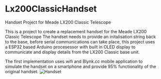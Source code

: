 # Lx200ClassicHandset
Handset Project for Meade LX200 Classic Telescope

This is a project to create a replacement handset for the Meade LX200 Classic Telescope
The handset needs to provide an initalisation string back to the base, before serial communications can take place, this project uses a ESP32 based Arduino procesessor with built in OLED display to communicate and display details from the LX200 Classic base unit.

The first implementation uses wifi and Blynk.cc mobile application to simulate the handset on a smartphone and provide 95% functionality of the original handset.
![Handset](../master/Screenshot_20190130-191948_Blynk.jpg)
